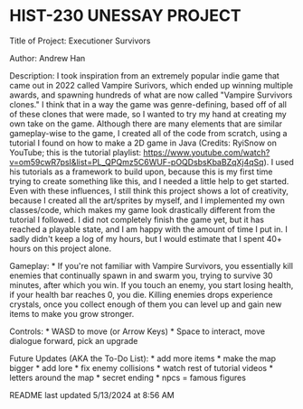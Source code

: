# HIST-230 UNESSAY PROJECT

Title of Project: Executioner Survivors

Author: Andrew Han

Description: I took inspiration from an extremely popular indie game that came out in 2022 called Vampire Surivors, which ended up winning multiple awards, and spawning hundreds of what are now called "Vampire Survivors clones." I think that in a way the game was genre-defining, based off of all of these clones that were made, so I wanted to try my hand at creating my own take on the game. Although there are many elements that are similar gameplay-wise to the game, I created all of the code from scratch, using a tutorial I found on how to make a 2D game in Java (Credits: RyiSnow on YouTube; this is the tutorial playlist: https://www.youtube.com/watch?v=om59cwR7psI&list=PL_QPQmz5C6WUF-pOQDsbsKbaBZqXj4qSq). I used his tutorials as a framework to build upon, because this is my first time trying to create something like this, and I needed a little help to get started. Even with these influences, I still think this project shows a lot of creativity, because I created all the art/sprites by myself, and I implemented my own classes/code, which makes my game look drastically different from the tutorial I followed. I did not completely finish the game yet, but it has reached a playable state, and I am happy with the amount of time I put in. I sadly didn't keep a log of my hours, but I would estimate that I spent 40+ hours on this project alone. 

Gameplay:
    * If you're not familiar with Vampire Survivors, you essentially kill enemies that continually spawn in and swarm you, trying to survive 30 minutes, after which you win. If you touch an enemy, you start losing health, if your health bar reaches 0, you die. Killing enemies drops experience crystals, once you collect enough of them you can level up and gain new items to make you grow stronger.

Controls:
    * WASD to move (or Arrow Keys)
    * Space to interact, move dialogue forward, pick an upgrade

Future Updates (AKA the To-Do List):
    * add more items
    * make the map bigger
    * add lore
    * fix enemy collisions
    * watch rest of tutorial videos
    * letters around the map
    * secret ending
    * npcs = famous figures

README last updated 5/13/2024 at 8:56 AM
